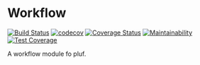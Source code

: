 # Workflow

[![Build Status](https://travis-ci.com/pluf/workflow.svg?branch=master)](https://travis-ci.com/pluf/workflow)
[![codecov](https://codecov.io/gh/pluf/workflow/branch/master/graph/badge.svg)](https://codecov.io/gh/pluf/workflow)
[![Coverage Status](https://coveralls.io/repos/github/pluf/workflow/badge.svg)](https://coveralls.io/github/pluf/workflow)
[![Maintainability](https://api.codeclimate.com/v1/badges/9e1457dbf2f0bcc8b953/maintainability)](https://codeclimate.com/github/pluf/workflow/maintainability)
[![Test Coverage](https://api.codeclimate.com/v1/badges/9e1457dbf2f0bcc8b953/test_coverage)](https://codeclimate.com/github/pluf/workflow/test_coverage)


A workflow module fo pluf.